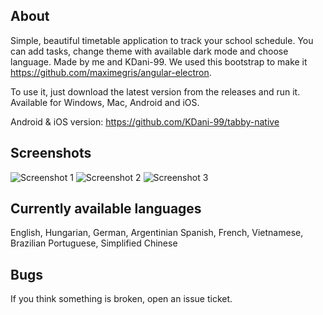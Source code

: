 ## About
Simple, beautiful timetable application to track your school schedule. You can add tasks, change theme with available dark mode and choose language.
Made by me and KDani-99. We used this bootstrap to make it https://github.com/maximegris/angular-electron.

To use it, just download the latest version from the releases and run it.
Available for Windows, Mac, Android and iOS.

Android & iOS version: https://github.com/KDani-99/tabby-native

## Screenshots

![Screenshot 1](/src/screenshots/1.png)
![Screenshot 2](/src/screenshots/2.png)
![Screenshot 3](/src/screenshots/3.png)

## Currently available languages
English, Hungarian, German, Argentinian Spanish, French, Vietnamese, Brazilian Portuguese, Simplified Chinese

## Bugs
If you think something is broken, open an issue ticket.
